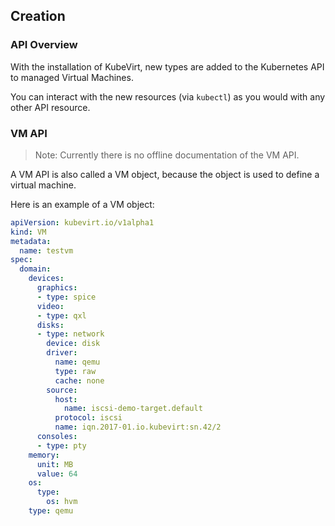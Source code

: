 ## Creation

### API Overview

With the installation of KubeVirt, new types are added to the Kubernetes API to managed Virtual Machines.

You can interact with the new resources \(via `kubectl`\) as you would with any other API resource.

### VM API

> Note: Currently there is no offline documentation of the VM API.

A VM API is also called a VM object, because the object is used to define a virtual machine.

Here is an example of a VM object:

```yaml
apiVersion: kubevirt.io/v1alpha1
kind: VM
metadata:
  name: testvm
spec:
  domain:
    devices:
      graphics:
      - type: spice
      video:
      - type: qxl
      disks:
      - type: network
        device: disk
        driver:
          name: qemu
          type: raw
          cache: none
        source:
          host:
            name: iscsi-demo-target.default
          protocol: iscsi
          name: iqn.2017-01.io.kubevirt:sn.42/2
      consoles:
      - type: pty
    memory:
      unit: MB
      value: 64
    os:
      type:
        os: hvm
    type: qemu
```




